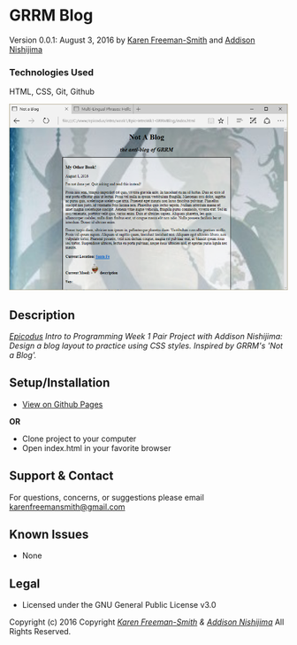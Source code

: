 # GRRM Blog
Version 0.0.1: August 3, 2016
by [Karen Freeman-Smith](https://karenfreemansmith.github.io) and [Addison Nishijima](https://github.com/AddisonNishijima)

### Technologies Used
HTML, CSS, Git, Github

![screenshot of project running](screenshot.png)

## Description
*[Epicodus](http://epicodus.com) Intro to Programming Week 1 Pair Project with Addison Nishijima: Design a blog layout to practice using CSS styles. Inspired by GRRM's 'Not a Blog'.*

## Setup/Installation
* [View on Github Pages](https://karenfreemansmith.github.io/Epic-IntroWk1-GRRMBlog)

__OR__
* Clone project to your computer
* Open index.html in your favorite browser

## Support & Contact
For questions, concerns, or suggestions please email karenfreemansmith@gmail.com

## Known Issues
* None

## Legal
* Licensed under the GNU General Public License v3.0

Copyright (c) 2016 Copyright _[Karen Freeman-Smith](https://karenfreemansmith.github.io) & [Addison Nishijima](https://github.com/AddisonNishijima)_ All Rights Reserved.
